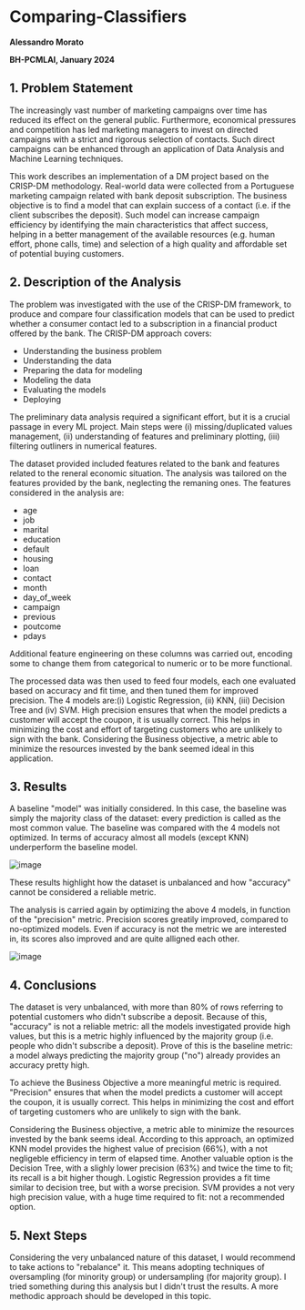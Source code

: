 # Comparing-Classifiers
**Alessandro Morato**

**BH-PCMLAI, January 2024**

## 1. Problem Statement

The increasingly vast number of marketing campaigns over time has reduced its effect on the general public. Furthermore, economical pressures and competition has led marketing managers to invest on directed campaigns with a strict and rigorous selection of contacts. Such direct campaigns can be enhanced through an application of Data Analysis and Machine Learning techniques.

This work describes an implementation of a DM project based on the CRISP-DM methodology. Real-world data were collected from a Portuguese marketing campaign related with bank deposit subscription. The business objective is to find a model that can explain success of a contact (i.e. if the client subscribes the deposit). Such model can increase campaign efficiency by identifying the main characteristics that affect success, helping in a better management of the available resources (e.g. human effort, phone calls, time) and selection of a high quality and affordable set of potential buying customers.

## 2. Description of the Analysis

The problem was investigated with the use of the CRISP-DM framework, to produce and compare four classification models that can be used to predict whether a consumer contact led to a subscription in a financial product offered by the bank. The CRISP-DM approach covers:

- Understanding the business problem
- Understanding the data
- Preparing the data for modeling
- Modeling the data
- Evaluating the models
- Deploying

The preliminary data analysis required a significant effort, but it is a crucial passage in every ML project. Main steps were (i) missing/duplicated values management, (ii) understanding of features and preliminary plotting, (iii) filtering outliners in numerical features.

The dataset provided included features related to the bank and features related to the reneral economic situation. The analysis was tailored on the features provided by the bank, neglecting the remaning ones. The features considered in the analysis are:

- age
- job
- marital
- education
- default
- housing
- loan
- contact 
- month
- day_of_week 
- campaign
- previous
- poutcome
- pdays

Additional feature engineering on these columns was carried out, encoding some to change them from categorical to numeric or to be more functional.

The processed data was then used to feed four models, each one evaluated based on accuracy and fit time, and then tuned them for improved precision. The 4 models are:(i) Logistic Regression, (ii) KNN, (iii) Decision Tree and (iv) SVM. High precision ensures that when the model predicts a customer will accept the coupon, it is usually correct. This helps in minimizing the cost and effort of targeting customers who are unlikely to sign with the bank. Considering the Business objective, a metric able to minimize the resources invested by the bank seemed ideal in this application.


## 3. Results

A baseline "model" was initially considered. In this case, the baseline was simply the majority class of the dataset: every prediction is called as the most common value. The baseline was compared with the 4 models not optimized. In terms of accuracy almost all models (except KNN) underperform the baseline model.

![image](https://github.com/user-attachments/assets/a765c08c-664b-4aca-9790-9ab5234182e8)

These results highlight how the dataset is unbalanced and how "accuracy" cannot be considered a reliable metric.

The analysis is carried again by optimizing the above 4 models, in function of the "precision" metric. Precision scores greatily improved, compared to no-optimized models. Even if accuracy is not the metric we are interested in,  its scores also improved and are quite alligned each other.

![image](https://github.com/user-attachments/assets/aa7f8f86-dae5-4cca-a2cd-949d57e20cb2)


## 4. Conclusions

The dataset is very unbalanced, with more than 80% of rows referring to potential customers who didn't subscribe a deposit. Because of this, "accuracy" is not a reliable metric: all the models investigated provide high values, but this is a metric highly influenced by the majority group (i.e. people who didn't subscribe a deposit). Prove of this is the baseline metric: a model always predicting the majority group ("no") already provides an accuracy pretty high.

To achieve the Business Objective a more meaningful metric is required. "Precision" ensures that when the model predicts a customer will accept the coupon, it is usually correct. This helps in minimizing the cost and effort of targeting customers who are unlikely to sign with the bank.

Considering the Business objective, a metric able to minimize the resources invested by the bank seems ideal. According to this approach, an optimized KNN model provides the highest value of precision (66%), with a not negligeble efficiency in term of elapsed time. Another valuable option is the Decision Tree, with a slighly lower precision (63%) and twice the time to fit; its recall is a bit higher though. Logistic Regression provides a fit time similar to decision tree, but with a worse precision. SVM provides a not very high precision value, with a huge time required to fit: not a recommended option.

## 5. Next Steps
Considering the very unbalanced nature of this dataset, I would recommend to take actions to "rebalance" it. This means adopting techniques of oversampling (for minority group) or undersampling (for majority group). I tried something during this analysis but I didn't trust the results. A more methodic approach should be developed in this topic.
